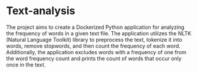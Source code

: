 # Text-analysis
The project aims to create a Dockerized Python application for analyzing the frequency of words in a given text file. The application utilizes the NLTK (Natural Language Toolkit) library to preprocess the text, tokenize it into words, remove stopwords, and then count the frequency of each word. Additionally, the application excludes words with a frequency of one from the word frequency count and prints the count of words that occur only once in the text.
